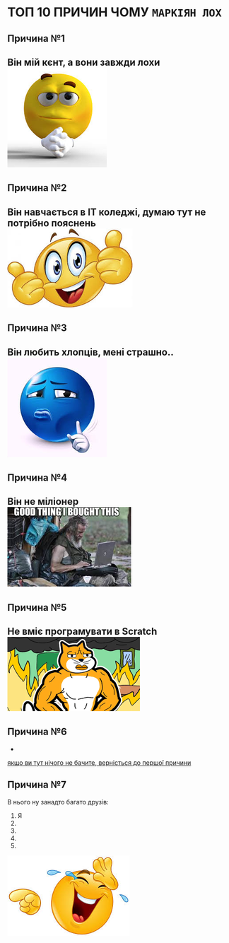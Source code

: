 # ТОП 10 ПРИЧИН ЧОМУ `МАРКІЯН ЛОХ`
## Причина __№1__
Він мій кєнт, а вони завжди лохи   
![](images/1.jpg)
--
## Причина __№2__
Він навчається в IT коледжі, думаю тут не потрібно пояснень  
![](images/2.jpg)
--
## Причина __№3__
Він любить хлопців, мені страшно..  
![](images/3.jpg)
--
## Причина __№4__
Він не міліонер  
![](images/poor.jpg)
--
## Причина __№5__
Не вміє програмувати в Scratch  
![](images/scratch.png)
--
## Причина __№6__
*
[якщо ви тут нічого не бачите, верністься до першої причини](#він-мій-кєнт-а-вони-завжди-лохи)
## Причина __№7__
В нього ну занадто багато друзів:

1. Я 
1. 
1. 
1. 
1.
![](images/4.jpg)


